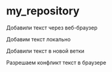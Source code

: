 ﻿# my_repository

Добавили текст через веб-браузер
 
Добавим текст локально

Добавили текст в новой ветки

Разрешаем конфликт текст в браузере
